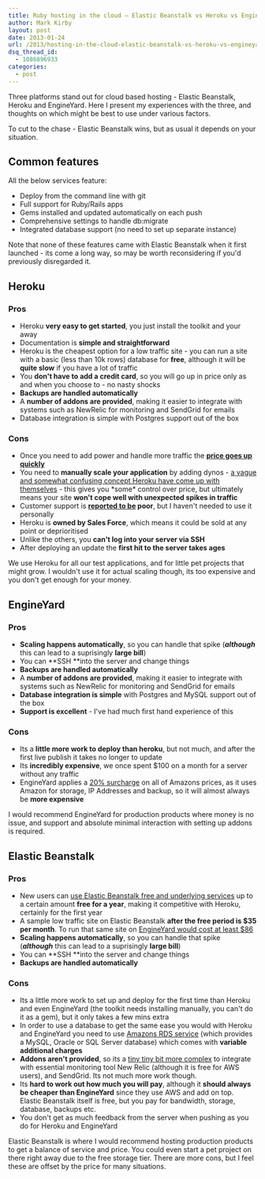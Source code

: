 ```yaml
---
title: Ruby hosting in the cloud – Elastic Beanstalk vs Heroku vs EngineYard
author: Mark Kirby
layout: post
date: 2013-01-24
url: /2013/hosting-in-the-cloud-elastic-beanstalk-vs-heroku-vs-engineyard/
dsq_thread_id:
  - 1086896933
categories:
  - post
---
```

Three platforms stand out for cloud based hosting - Elastic Beanstalk, Heroku and EngineYard. Here I present my experiences with the three, and thoughts on which might be best to use under various factors.

To cut to the chase - Elastic Beanstalk wins, but as usual it depends on your situation.

## Common features

All the below services feature:

  * Deploy from the command line with git
  * Full support for Ruby/Rails apps
  * Gems installed and updated automatically on each push
  * Comprehensive settings to handle db:migrate
  * Integrated database support (no need to set up separate instance)

Note that none of these features came with Elastic Beanstalk when it first launched - its come a long way, so may be worth reconsidering if you'd previously disregarded it.

## Heroku

### Pros

  * Heroku **very easy to get started**, you just install the toolkit and your away
  * Documentation is **simple and straightforward**
  * Heroku is the cheapest option for a low traffic site - you can run a site with a basic (less than 10k rows) database for **free**, although it will be **quite slow** if you have a lot of traffic
  * You **don't have to add a credit card**, so you will go up in price only as and when you choose to - no nasty shocks
  * **Backups are handled automatically**
  * A **number of addons are provided**, making it easier to integrate with systems such as NewRelic for monitoring and SendGrid for emails
  * Database integration is simple with Postgres support out of the box

### Cons

  * Once you need to add power and handle more traffic the **[price goes up quickly][1]**
  * You need to **manually scale your application** by adding dynos - [a vague and somewhat confusing concept Heroku have come up with themselves][2] - this gives you \*some\* control over price, but ultimately means your site **won't cope well with unexpected spikes in traffic**
  * Customer support is **[reported to be][3] poor**, but I haven't needed to use it personally
  * Heroku is **owned by Sales Force**, which means it could be sold at any point or deprioritised
  * Unlike the others, you **can't log into your server via SSH**
  * After deploying an update the **first hit to the server takes ages**

We use Heroku for all our test applications, and for little pet projects that might grow. I wouldn't use it for actual scaling though, its too expensive and you don't get enough for your money.

## EngineYard

### Pros

  * **Scaling happens automatically**, so you can handle that spike (***although*** this can lead to a suprisingly **large bill**)
  * You can **SSH **into the server and change things
  * **Backups are handled automatically**
  * A **number of addons are provided**, making it easier to integrate with systems such as NewRelic for monitoring and SendGrid for emails
  * **Database integration is simple** with Postgres and MySQL support out of the box
  * **Support is excellent** - I've had much first hand experience of this

### Cons

  * Its a **little more work to deploy than heroku**, but not much, and after the first live publish it takes no longer to update
  * Its <strong>incredibly expensive</strong>, we once spent $100 on a month for a server without any traffic
  * EngineYard applies a [20% surcharge][4] on all of Amazons prices, as it uses Amazon for storage, IP Addresses and backup, so it will almost always be **more expensive**

I would recommend EngineYard for production products where money is no issue, and support and absolute minimal interaction with setting up addons is required.

## Elastic Beanstalk

### Pros

  * New users can [use Elastic Beanstalk free and underlying services][5] up to a certain amount **free for a year**, making it competitive with Heroku, certainly for the first year
  * A sample low traffic site on Elastic Beanstalk **after the free period is $35 per month**. To run that same site on [EngineYard would cost at least $86][4]
  * **Scaling happens automatically**, so you can handle that spike (***although*** this can lead to a suprisingly **large bill**)
  * You can **SSH **into the server and change things
  * **Backups are handled automatically**

### Cons

  * Its a little more work to set up and deploy for the first time than Heroku and even EngineYard (the toolkit needs installing manually, you can't do it as a gem), but it only takes a few mins extra
  * In order to use a database to get the same ease you would with Heroku and EngineYard you need to use <a href="http://aws.amazon.com/rds/">Amazons RDS service</a> (which provides a MySQL, Oracle or SQL Server database) which comes with <strong>variable additional charges</strong>
  * **Addons aren't provided**, so its a [tiny tiny bit more complex][6] to integrate with essential monitoring tool New Relic (although it is free for AWS users), and SendGrid. Its not much more work though.
  * Its **hard to work out how much you will pay**, although it **should always be cheaper than EngineYard** since they use AWS and add on top. Elastic Beanstalk itself is free, but you pay for bandwidth, storage, database, backups etc.
  * You don't get as much feedback from the server when pushing as you do for Heroku and EngineYard

Elastic Beanstalk is where I would recommend hosting production products to get a balance of service and price. You could even start a pet project on there right away due to the free storage tier. There are more cons, but I feel these are offset by the price for many situations.

 [1]: http://www.smashingboxes.com/heroku-vs-amazon-web-services/
 [2]: https://devcenter.heroku.com/articles/dynos
 [3]: http://www.smashingboxes.com/heroku-vs-aws-revisited/
 [4]: https://www.engineyard.com/products/cloud/pricing
 [5]: http://aws.amazon.com/pricing/elasticbeanstalk/
 [6]: http://blog.newrelic.com/2012/12/05/deploying-a-scalable-application-with-aws-elastic-beanstalk-and-new-relic/?utm_source=feedburner&utm_medium=feed&utm_campaign=Feed%3A+NewRelic+%28New+Relic+Blog%29